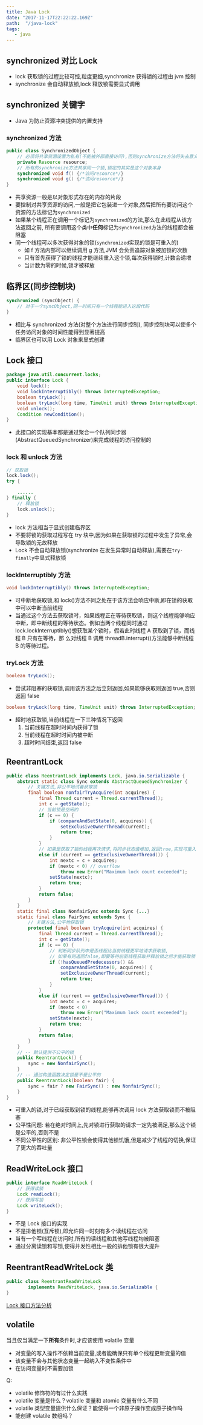 ```yaml
---
title: Java Lock
date: "2017-11-17T22:22:22.169Z"
path:  "/java-lock"
tags:
   - java
---
```


## synchronized 对比 Lock

* lock 获取锁的过程比较可控,粒度更细,synchronize 获得锁的过程由 jvm 控制
* synchronize 会自动释放锁,lock 释放锁需要显式调用

## synchronized 关键字

* Java 为防止资源冲突提供的内置支持

### synchronized 方法

```java
public class SynchronizedObject {
    // 必须将共享资源设置为私有(不能被外部直接访问),否则synchronize方法将失去意义
    private Resource resource;
    // 所有的synchronize方法共享同一个锁,锁定的其实是这个对象本身
    synchronized void f() {/*访问resource*/}
    synchronized void g() {/*访问resource*/}
}
```

* 共享资源一般是以对象形式存在的内存的片段
* 要控制对共享资源的访问,一般是把它包装进一个对象,然后把所有要访问这个资源的方法标记为`synchronized`
* 如果某个线程正在调用一个标记为`synchronized`的方法,那么在此线程从该方法返回之前,
  所有要调用这个类中**任何**标记为`synchronized`方法的线程都会被阻塞
* 同一个线程可以多次获得对象的锁(`synchronized`实现的锁是可重入的)
  * 如 f 方法内部可以继续调用 g 方法,JVM 会负责追踪对象被加锁的次数
  * 只有首先获得了锁的线程才能继续重入这个锁,每次获得锁时,计数会递增
  * 当计数为零的时候,锁才被释放

## 临界区(同步控制块)

```java
synchronized (syncObject) {
    // 对于一个syncObject,同一时间只有一个线程能进入这段代码
}
```

* 相比与 synchronized 方法(对整个方法进行同步控制),
  同步控制块可以使多个任务访问对象的时间性能得到显著提高
* 临界区也可以用 Lock 对象来显式创建

## Lock 接口

```java
package java.util.concurrent.locks;
public interface Lock {
    void lock();
    void lockInterruptibly() throws InterruptedException;
    boolean tryLock();
    boolean tryLock(long time, TimeUnit unit) throws InterruptedException;
    void unlock();
    Condition newCondition();
}
```

* 此接口的实现基本都是通过聚合一个队列同步器(AbstractQueuedSynchronizer)来完成线程的访问控制的

### lock 和 unlock 方法

```java
// 获取锁
lock.lock();
try {

    ......
} finally {
    // 释放锁
    lock.unlock();  
}
```

* lock 方法相当于显式创建临界区
* 不要将锁的获取过程写在 try 块中,因为如果在获取锁的过程中发生了异常,会导致锁的无故释放
* Lock 不会自动释放锁(synchronize 在发生异常时自动释放),需要在`try-finally`中显式释放锁

### lockInterruptibly 方法

```java
void lockInterruptibly() throws InterruptedException;
```

* 可中断地获取锁,和 lock()方法不同之处在于该方法会响应中断,即在锁的获取中可以中断当前线程
* 当通过这个方法去获取锁时，如果线程正在等待获取锁，则这个线程能够响应中断，即中断线程的等待状态。例如当两个线程同时通过 lock.lockInterruptibly()想获取某个锁时，假若此时线程 A 获取到了锁，而线程 B 只有在等待，那 么对线程 B 调用 threadB.interrupt()方法能够中断线程 B 的等待过程。

### tryLock 方法

```java
boolean tryLock();
```

* 尝试非阻塞的获取锁,调用该方法之后立刻返回,如果能够获取则返回 true,否则返回 false

```java
boolean tryLock(long time, TimeUnit unit) throws InterruptedException;
```

* 超时地获取锁,当前线程在一下三种情况下返回
  1. 当前线程在超时时间内获得了锁
  2. 当前线程在超时时间内被中断
  3. 超时时间结束,返回 false

## ReentrantLock

```java
public class ReentrantLock implements Lock, java.io.Serializable {
    abstract static class Sync extends AbstractQueuedSynchronizer {
        // 关键方法,非公平地试着获取锁
        final boolean nonfairTryAcquire(int acquires) {
            final Thread current = Thread.currentThread();
            int c = getState();
            // 当前锁是空闲的
            if (c == 0) {
                if (compareAndSetState(0, acquires)) {
                    setExclusiveOwnerThread(current);
                    return true;
                }
            }
            // 如果是获取了锁的线程再次请求,将同步状态值增加,返回true,实现可重入
            else if (current == getExclusiveOwnerThread()) {
                int nextc = c + acquires;
                if (nextc < 0) // overflow
                    throw new Error("Maximum lock count exceeded");
                setState(nextc);
                return true;
            }
            return false;
        }
    }
    static final class NonfairSync extends Sync {...}
    static final class FairSync extends Sync {
        // 关键方法,公平地获取锁
        protected final boolean tryAcquire(int acquires) {
            final Thread current = Thread.currentThread();
            int c = getState();
            if (c == 0) {
                // 判断同步队列中是否线程比当前线程更早地请求获取锁,
                // 如果有则返回false,即要等待前驱线程获取并释放锁之后才能获取锁
                if (!hasQueuedPredecessors() &&
                    compareAndSetState(0, acquires)) {
                    setExclusiveOwnerThread(current);
                    return true;
                }
            }
            else if (current == getExclusiveOwnerThread()) {
                int nextc = c + acquires;
                if (nextc < 0)
                    throw new Error("Maximum lock count exceeded");
                setState(nextc);
                return true;
            }
            return false;
        }
    }
    // -- 默认提供不公平的锁
    public ReentrantLock() {
        sync = new NonfairSync();
    }
    // -- 通过构造函数决定锁是不是公平的
    public ReentrantLock(boolean fair) {
        sync = fair ? new FairSync() : new NonfairSync();
    }
}
```

* 可重入的锁,对于已经获取到锁的线程,能够再次调用 lock 方法获取锁而不被阻塞
* 公平性问题: 若在绝对时间上,先对锁进行获取的请求一定先被满足,那么这个锁是公平的,否则不是
* 不同公平性的区别: 非公平性锁会使得其他锁饥饿,但是减少了线程的切换,保证了更大的吞吐量

## ReadWriteLock 接口

```java
public interface ReadWriteLock {
    // 获得读锁
    Lock readLock();
    // 获得写锁
    Lock writeLock();
}
```

* 不是 Lock 接口的实现
* 不是排他锁(互斥锁),即允许同一时刻有多个读线程在访问
* 当有一个写线程在访问时,所有的读线程和其他写线程均被阻塞
* 通过分离读锁和写锁,使得并发性相比一般的排他锁有很大提升

## ReentrantReadWriteLock 类

```java
public class ReentrantReadWriteLock
        implements ReadWriteLock, java.io.Serializable {
}
```

[Lock 接口方法分析](https://github.com/pzxwhc/MineKnowContainer/issues/16)

## volatile

当且仅当满足一下**所有**条件时,才应该使用 volatile 变量

* 对变量的写入操作不依赖当前变量,或者能确保只有单个线程更新变量的值
* 该变量不会与其他状态变量一起纳入不变性条件中
* 在访问变量时不需要加锁

Q:

* volatile 修饰符的有过什么实践
* volatile 变量是什么？volatile 变量和 atomic 变量有什么不同
* volatile 类型变量提供什么保证？能使得一个非原子操作变成原子操作吗
* 能创建 volatile 数组吗？
